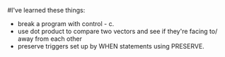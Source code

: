 #I've learned these things:
- break a program with control - c.
- use dot product to compare two vectors and see if they're facing to/ away from each other
- preserve triggers set up by WHEN statements using PRESERVE. 
